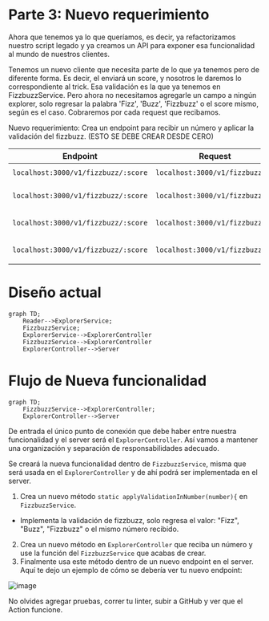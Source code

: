 # Parte 3: Nuevo requerimiento

Ahora que tenemos ya lo que queríamos, es decir, ya refactorizamos nuestro script legado y ya creamos un API para exponer esa funcionalidad al mundo de nuestros clientes. 

Tenemos un nuevo cliente que necesita parte de lo que ya tenemos pero de diferente forma. Es decir, el enviará un score, y nosotros le daremos lo correspondiente al trick. Esa validación es la que ya tenemos en FizzbuzzService. Pero ahora no necesitamos agregarle un campo a ningún explorer, solo regresar la palabra 'Fizz', 'Buzz', 'Fizzbuzz' o el score mismo, según es el caso. Cobraremos por cada request que recibamos.

Nuevo requerimiento: Crea un endpoint para recibir un número y aplicar la validación del fizzbuzz. (ESTO SE DEBE CREAR DESDE CERO)

| Endpoint | Request | Response |
|---|---|---|
| `localhost:3000/v1/fizzbuzz/:score` | `localhost:3000/v1/fizzbuzz/1` | `{score: 1, trick: 1}` |
| `localhost:3000/v1/fizzbuzz/:score` | `localhost:3000/v1/fizzbuzz/3` | `{score: 3, trick: "Fizzz"}` |
| `localhost:3000/v1/fizzbuzz/:score` | `localhost:3000/v1/fizzbuzz/5` | `{score: 5, trick: "Buzz"}` |
| `localhost:3000/v1/fizzbuzz/:score` | `localhost:3000/v1/fizzbuzz/15` | `{score: 15, trick: "Fizzbuzz"}` |

# Diseño actual

```mermaid
graph TD;
    Reader-->ExplorerService;
    FizzbuzzService;
    ExplorerService-->ExplorerController
    FizzbuzzService-->ExplorerController
    ExplorerController-->Server
```

# Flujo de Nueva funcionalidad

```mermaid
graph TD;
    FizzbuzzService-->ExplorerController;
    ExplorerController-->Server
```

De entrada el único punto de conexión que debe haber entre nuestra funcionalidad y el server será el `ExplorerController`. Así vamos a mantener una organización y separación de responsabilidades adecuado. 

Se creará la nueva funcionalidad dentro de `FizzbuzzService`, misma que será usada en el `ExplorerController` y de ahí podrá ser implementada en el server.

1. Crea un nuevo método `static applyValidationInNumber(number){` en `FizzbuzzService`.
  - Implementa la validación de fizzbuzz, solo regresa el valor: "Fizz", "Buzz", "Fizzbuzz" o el mismo número recibido.

2. Crea un nuevo método en `ExplorerController` que reciba un número y use la función del `FizzbuzzService` que acabas de crear.
3. Finalmente usa este método dentro de un nuevo endpoint en el server. Aquí te dejo un ejemplo de cómo se debería ver tu nuevo endpoint:

![image](https://user-images.githubusercontent.com/17634377/164956665-16a96f81-83ef-4c24-8229-e25a98c97993.png)

No olvides agregar pruebas, correr tu linter, subir a GitHub y ver que el Action funcione.
